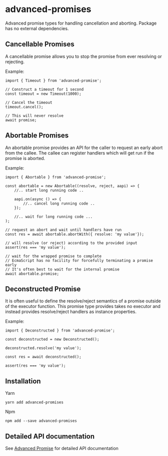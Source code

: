# advanced-promises
Advanced promise types for handling cancellation and aborting.
Package has no external dependencies.

## Cancellable Promises
A cancellable promise allows you to stop the promise from ever resolving or rejecting.

Example:
        
    import { Timeout } from 'advanced-promise';
        
    // Construct a timeout for 1 second
    const timeout = new Timeout(1000);
    
    // Cancel the timeout
    timeout.cancel();
    
    // This will never resolve
    await promise;  

## Abortable Promises
An abortable promise provides an API for the caller to request an early abort from the callee.
The callee can register handlers which will get run if the promise is aborted.

Example:

    import { Abortable } from 'advanced-promise';

    const abortable = new Abortable((resolve, reject, aapi) => {
        //.. start long running code ..
        
        aapi.on(async () => {
            //.. cancel long running code ..
        });
        
        //.. wait for long running code ...
    );
    
    // request an abort and wait until handlers have run
    const res = await abortable.abortWith({ resolve: 'my value'});
    
    // will resolve (or reject) according to the provided input
    assert(res === 'my value');
    
    // wait for the wrapped promise to complete
    // EcmaScript has no facility for forcefully terminating a promise early
    // It's often best to wait for the internal promise
    await abortable.promise;

## Deconstructed Promise
It is often useful to define the resolve/reject semantics of a promise outside of the executor function.
This promise type provides takes no executor and instead provides resolve/reject handlers as instance properties.

Example:

    import { Deconstructed } from 'advanced-promise';

    const deconstructed = new Deconstructed();
    
    deconstructed.resolve('my value');
    
    const res = await deconstructed();
    
    assert(res === 'my value');

## Installation

Yarn
```shell script
yarn add advanced-promises
```

Npm
```shell script
npm add --save advanced-promises
```

## Detailed API documentation
See [Advanced Promise](https://whenderson.github.io/advanced-promise/) for detailed API documentation